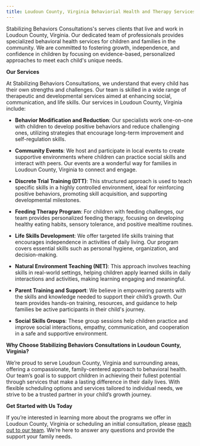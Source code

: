```yaml
---
title: Loudoun County, Virginia Behaviorial Health and Therapy Services for Children
---
```


Stabilizing Behaviors Consultations's serves clients that live and work in Loudoun County, Virginia.
Our dedicated team of professionals provides specialized behavioral health services for children and families in the community. We are committed to fostering growth, independence, and confidence in children by focusing on evidence-based, personalized approaches to meet each child's unique needs.

**Our Services**

At Stabilizing Behaviors Consultations, we understand that every child has their own strengths and challenges. Our team is skilled in a wide range of therapeutic and developmental services aimed at enhancing social, communication, and life skills. Our services in Loudoun County, Virginia include:

- **Behavior Modification and Reduction**: Our specialists work one-on-one with children to develop positive behaviors and reduce challenging ones, utilizing strategies that encourage long-term improvement and self-regulation skills.

- **Community Events**: We host and participate in local events to create supportive environments where children can practice social skills and interact with peers. Our events are a wonderful way for families in Loudoun County, Virginia to connect and engage.

- **Discrete Trial Training (DTT)**: This structured approach is used to teach specific skills in a highly controlled environment, ideal for reinforcing positive behaviors, promoting skill acquisition, and supporting developmental milestones.

- **Feeding Therapy Program**: For children with feeding challenges, our team provides personalized feeding therapy, focusing on developing healthy eating habits, sensory tolerance, and positive mealtime routines.

- **Life Skills Development**: We offer targeted life skills training that encourages independence in activities of daily living. Our program covers essential skills such as personal hygiene, organization, and decision-making.

- **Natural Environment Teaching (NET)**: This approach involves teaching skills in real-world settings, helping children apply learned skills in daily interactions and activities, making learning engaging and meaningful.

- **Parent Training and Support**: We believe in empowering parents with the skills and knowledge needed to support their child’s growth. Our team provides hands-on training, resources, and guidance to help families be active participants in their child's journey.

- **Social Skills Groups**: These group sessions help children practice and improve social interactions, empathy, communication, and cooperation in a safe and supportive environment.

**Why Choose Stabilizing Behaviors Consultations in Loudoun County, Virginia?**

We’re proud to serve Loudoun County, Virginia and surrounding areas, offering a compassionate, family-centered approach to behavioral health. Our team’s goal is to support children in achieving their fullest potential through services that make a lasting difference in their daily lives. With flexible scheduling options and services tailored to individual needs, we strive to be a trusted partner in your child’s growth journey.

**Get Started with Us Today**

If you’re interested in learning more about the programs we offer in Loudoun County, Virginia or scheduling an initial consultation, please
[reach out to our team](/contact). We’re here to answer any questions and provide the support your family needs.
